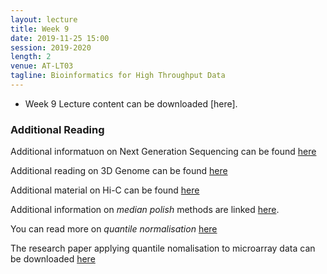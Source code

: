 ```yaml
---
layout: lecture
title: Week 9
date: 2019-11-25 15:00
session: 2019-2020
length: 2
venue: AT-LT03
tagline: Bioinformatics for High Throughput Data
---
```


* Week 9 Lecture content can be downloaded [here].

### Additional Reading

Additional informatuon on Next Generation Sequencing can be found [here](http://opendsi.cc/bioinformatics/assets/edpract-2013-304340.pdf)

Additional reading on 3D Genome can be found [here](http://opendsi.cc/bioinformatics/assets/nrg.2016.112.pdf)

Additional material on Hi-C can be found [here](http://opendsi.cc/bioinformatics/assets/nsmb.3404.pdf)

Additional information on *median polish* methods are linked [here](http://opendsi.cc/bioinformatics/assets/medpol.pdf).

You can read more on *quantile normalisation* [here](https://en.wikipedia.org/wiki/Quantile_normalization)


The research paper applying quantile nomalisation to microarray data can be downloaded [here](http://opendsi.cc/bioinformatics/assets/Bioinformatics-2003-Bolstad-185-93.pdf) 



